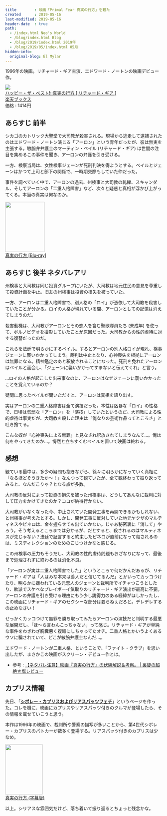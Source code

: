 ```yaml
---
title        : 映画「Primal Fear 真実の行方」を観た
created      : 2019-05-16
last-modified: 2019-05-16
header-date  : true
path:
  - /index.html Neo's World
  - /blog/index.html Blog
  - /blog/2019/index.html 2019年
  - /blog/2019/05/index.html 05月
hidden-info:
  original-blog: El Mylar
---
```


1996年の映画。リチャード・ギア主演、エドワード・ノートンの映画デビュー作。

<div class="ad-rakuten">
  <div class="ad-rakuten-image">
    <a href="https://hb.afl.rakuten.co.jp/hgc/g00q0722.waxyc9ff.g00q0722.waxyd017/?pc=https%3A%2F%2Fitem.rakuten.co.jp%2Fbook%2F6549384%2F&amp;m=http%3A%2F%2Fm.rakuten.co.jp%2Fbook%2Fi%2F13749415%2F">
      <img src="https://thumbnail.image.rakuten.co.jp/@0_mall/book/cabinet/0492/4988113760492.jpg?_ex=128x128">
    </a>
  </div>
  <div class="ad-rakuten-info">
    <div class="ad-rakuten-title">
      <a href="https://hb.afl.rakuten.co.jp/hgc/g00q0722.waxyc9ff.g00q0722.waxyd017/?pc=https%3A%2F%2Fitem.rakuten.co.jp%2Fbook%2F6549384%2F&amp;m=http%3A%2F%2Fm.rakuten.co.jp%2Fbook%2Fi%2F13749415%2F">ハッピー・ザ・ベスト!::真実の行方 [ リチャード・ギア ]</a>
    </div>
    <div class="ad-rakuten-shop">
      <a href="https://hb.afl.rakuten.co.jp/hgc/g00q0722.waxyc9ff.g00q0722.waxyd017/?pc=https%3A%2F%2Fwww.rakuten.co.jp%2Fbook%2F&amp;m=http%3A%2F%2Fm.rakuten.co.jp%2Fbook%2F">楽天ブックス</a>
    </div>
    <div class="ad-rakuten-price">価格 : 1414円</div>
  </div>
</div>

## あらすじ 前半

シカゴのカトリック大聖堂で大司教が殺害される。現場から逃走して逮捕されたのはエドワード・ノートン演じる「アーロン」という青年だったが、彼は無実を主張する。敏腕弁弁護士のマーティン・ベイル (リチャード・ギア) は世間の注目を集めるこの事件を聞き、アーロンの弁護を引き受ける。

一方、検察当局は、女性検事ジェーンが死刑判決を得ようとする。ベイルとジェーンはかつて上司と部下の関係で、一時期交際もしていた仲だった。

事件を調べていく中で、アーロンの過去、州検事と大司教の軋轢、スキャンダル、そしてアーロンの「二重人格障害」など、次々と疑惑と真相が浮かび上がってくる。本当の真実は何なのか。

<div class="ad-amazon">
  <div class="ad-amazon-image">
    <a href="https://www.amazon.co.jp/dp/B07NVHC76F?tag=neos21-22&amp;linkCode=osi&amp;th=1&amp;psc=1">
      <img src="https://m.media-amazon.com/images/I/51GGeZaXSZL._SL160_.jpg" width="126" height="160">
    </a>
  </div>
  <div class="ad-amazon-info">
    <div class="ad-amazon-title">
      <a href="https://www.amazon.co.jp/dp/B07NVHC76F?tag=neos21-22&amp;linkCode=osi&amp;th=1&amp;psc=1">真実の行方 [Blu-ray]</a>
    </div>
  </div>
</div>

## あらすじ 後半 ネタバレアリ

州検事と大司教は同じ投資グループにいたが、大司教は地元住民の意見を尊重して投資計画を中止。旧友の州検事は投資の損失を被っていた。

一方、アーロンは二重人格障害で、別人格の「ロイ」が憑依して大司教を殺害していたことが分かる。ロイの人格が現れている間、アーロンとしての記憶は消えてしまうのだ。

殺害動機は、大司教がアーロンとその恋人を含む聖歌隊員たち (未成年) を使って、ポルノビデオを撮影していたことが原因だった。大司教からの性的虐待に対する復讐だったのだ。

これらを法廷で明らかにするベイル。するとアーロンの別人格ロイが現れ、検事ジェーンに襲いかかってしまう。裁判は中止となり、心神喪失を根拠にアーロンは無罪になる。精神鑑定のあと釈放されることになった。死刑を免れたアーロンはベイルと面会し、「ジェーンに襲いかかってすまないと伝えてくれ」と言う。

…ロイの人格が起こした出来事なのに、アーロンはなぜジェーンに襲いかかったことを覚えているのか？

疑問に思ったベイルが問いただすと、アーロンは真相を語り出す。

実はアーロンの二重人格障害は全て演技だった。本性は凶暴な「ロイ」の性格で、日頃は気弱な「アーロン」を「演技」していたというのだ。大司教による性的虐待は事実だが、大司教を殺した理由は「俺なりの芸術作品ってところさ」と吐き捨てる。

こんな奴が「心神喪失による無罪」と見なされ釈放されてしまうなんて…。俺は何をやってきたのか…。愕然と立ちすくむベイルを置いて映画は終わる。

## 感想

観ている最中は、多少の疑問も抱きながら、徐々に明らかになっていく真相に「なるほどそうきたか〜！」なんつって観ていたが、全て観終わって振り返ってみると、なんだこりゃ？となる点が多数。

大司教の反対によって投資の損失を被った州検事は、どうしてあんなに裁判に対して圧力をかけてきたのか？ココが納得行かない。

大司教がいなくなった今、中止されていた開発工事を再開できるかもしれない、と州検事が考えたとする。しかし、開発工事に反対していた地元ヤクザのマルティネスやピネロは、金を握らせても出ていかない。じゃあ秘密裏に「消して」やろう。そう考えるところまでは分かるが、だとすると、殺されるのはマルティネスが先じゃない？法廷で証言すると約束したピネロが直前になって殺されるのは、ミスディレクションのためのこじつけかなと感じる。

この州検事の圧力もそうだし、大司教の性的虐待問題もおざなりになって、最後まで処理されずに終わるのは消化不良。

「アーロンが実は二重人格障害でした」というところで何だかんだあるが、リチャード・ギアは「人はみな本来は善人だと信じてるんだ」とかいってカッコつけたり、明らかに嫌われている元恋人のジェーンと裁判所でイチャつこうとしたり、軟派でスケベなプレイボーイ気取りのリチャード・ギア演出が最高に不要。アーロンの弁護を引き受ける理由にもう少し説得力のある経緯がほしかったし、この映画にリチャード・ギアのセクシーな部分は要らねぇだろと。デレデレするの止めなさい！

せっかくカッコつけて無罪を勝ち取ってみたらアーロンの演技だと判明する最悪な展開だし、「ほ〜ら言わんこっちゃない」って感じ。リチャード・ギアが単純な事件をわざわざ胸糞悪く複雑にしちゃってたオチ。二重人格とかいうよくあるウソに騙されていて、どこが敏腕弁護士なんだ…。

エドワード・ノートンが二重人格、ということで、「ファイト・クラブ」を思い出したが、まさかこの映画がスクリーン・デビュー作とは。

- 参考 : [【ネタバレ注意】映画『真実の行方』の伏線解説＆考察。 | 裏旋の超絶☆塩レビュー](https://ameblo.jp/rsn48/entry-12263414236.html)

## カプリス情報

先日、「**[シボレー・カプリスおよびリアスパッツフェチ](/etc/chevrolet-caprice.html)**」というページを作った。コレを機に、映画にカプリスやリアスパッツ付きのクルマが登場したら、その情報を載せていこうと思う。

本作は1996年の映画で、裁判所や警察の描写が多いことから、第4世代シボレー・カプリスのパトカーが数多く登場する。リアスパッツ付きのカプリスは少なめ。

<div class="ad-amazon">
  <div class="ad-amazon-image">
    <a href="https://www.amazon.co.jp/dp/B00FYM8DYE?tag=neos21-22&amp;linkCode=osi&amp;th=1&amp;psc=1">
      <img src="https://m.media-amazon.com/images/I/51kgfylI8eL._SL160_.jpg" width="120" height="160">
    </a>
  </div>
  <div class="ad-amazon-info">
    <div class="ad-amazon-title">
      <a href="https://www.amazon.co.jp/dp/B00FYM8DYE?tag=neos21-22&amp;linkCode=osi&amp;th=1&amp;psc=1">真実の行方 (字幕版)</a>
    </div>
  </div>
</div>

以上。シリアスな雰囲気だけど、落ち着いて振り返るとちょっと残念かな。

